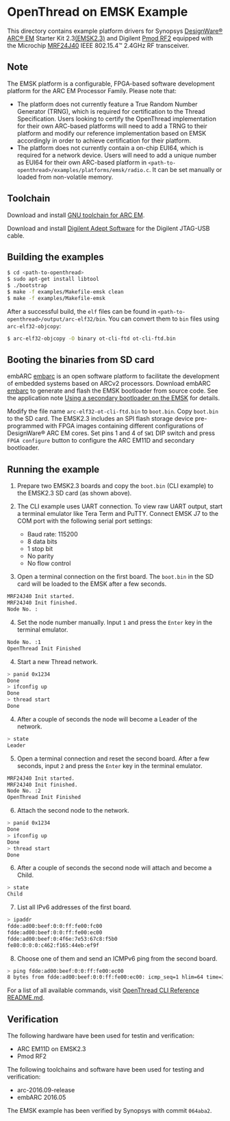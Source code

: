 # OpenThread on EMSK Example

This directory contains example platform drivers for Synopsys [DesignWare® ARC® EM][arcem] Starter Kit 2.3[(EMSK2.3)][emsk23] and Digilent [Pmod RF2][pmodrf2] equipped with the Microchip [MRF24J40][mrf24j40] IEEE 802.15.4™ 2.4GHz RF transceiver.

[arcem]: https://www.synopsys.com/designware-ip/processor-solutions/arc-processors/arc-em-family.html

[emsk23]: https://www.synopsys.com/dw/ipdir.php?ds=arc_em_starter_kit

[pmodrf2]: https://reference.digilentinc.com/reference/pmod/pmodrf2/start

[mrf24j40]: http://www.microchip.com/wwwproducts/en/en027752

## Note

The EMSK platform is a configurable, FPGA-based software development platform for the ARC EM Processor Family. Please note that:

* The platform does not currently feature a True Random Number Generator (TRNG), which is required for certification to the Thread Specification. Users looking to certify the OpenThread implementation for their own ARC-based platforms will need to add a TRNG to their platform and modify our reference implementation based on EMSK accordingly in order to achieve certification for their platform.
* The platform does not currently contain a on-chip EUI64, which is required for a network device. Users will need to add a unique number as EUI64 for their own ARC-based platform in `<path-to-openthread>/examples/platforms/emsk/radio.c`. It can be set manually or loaded from non-volatile memory.

## Toolchain

Download and install [GNU toolchain for ARC EM][gnu-toolchain].

[gnu-toolchain]: https://github.com/foss-for-synopsys-dwc-arc-processors/toolchain/tags

Download and install [Digilent Adept Software][digilent-adept] for the Digilent JTAG-USB cable.

[digilent-adept]: https://store.digilentinc.com/digilent-adept-2-download-only

## Building the examples

```bash
$ cd <path-to-openthread>
$ sudo apt-get install libtool
$ ./bootstrap
$ make -f examples/Makefile-emsk clean
$ make -f examples/Makefile-emsk
```

After a successful build, the `elf` files can be found in
`<path-to-openthread>/output/arc-elf32/bin`.  You can convert them to `bin`
files using `arc-elf32-objcopy`:
```bash
$ arc-elf32-objcopy -O binary ot-cli-ftd ot-cli-ftd.bin
```

## Booting the binaries from SD card

embARC [embarc] is an open software platform to facilitate the development of embedded systems based on ARCv2 processors. Download embARC [embarc] to generate and flash the EMSK bootloader from source code. See the application note [Using a secondary bootloader on the EMSK][bootloader-appnote] for details.

[embarc]: https://embarc.org/index.html

[bootloader-appnote]: https://embarc.org/pdf/20150710_embARC_application_note_secondary_bootloader.pdf

Modify the file name `arc-elf32-ot-cli-ftd.bin` to `boot.bin`. Copy `boot.bin` to the SD card. The EMSK2.3 includes an SPI flash storage device pre-programmed with FPGA images containing different configurations of DesignWare® ARC EM cores. Set pins 1 and 4 of `SW1` DIP switch and press `FPGA configure` button to configure the ARC EM11D and secondary bootloader.

## Running the example

1. Prepare two EMSK2.3 boards and copy the `boot.bin` (CLI example) to the EMSK2.3 SD card (as shown above).

2. The CLI example uses UART connection. To view raw UART output, start a terminal emulator like Tera Term and PuTTY. Connect EMSK J7 to the COM port with the following serial port settings:
    - Baud rate: 115200
    - 8 data bits
    - 1 stop bit
    - No parity
    - No flow control

3. Open a terminal connection on the first board. The `boot.bin` in the SD card will be loaded to the EMSK after a few seconds.

 ```bash
 MRF24J40 Init started.
 MRF24J40 Init finished.
 Node No. :
 ```

4. Set the node number manually. Input `1` and press the `Enter` key in the terminal emulator.

 ```bash
 Node No. :1
 OpenThread Init Finished
 ```

4. Start a new Thread network.

 ```bash
 > panid 0x1234
 Done
 > ifconfig up
 Done
 > thread start
 Done
 ```

4. After a couple of seconds the node will become a Leader of the network.

 ```bash
 > state
 Leader
 ```

5. Open a terminal connection and reset the second board. After a few seconds, input `2` and press the `Enter` key in the terminal emulator.

 ```bash
 MRF24J40 Init started.
 MRF24J40 Init finished.
 Node No. :2
 OpenThread Init Finished
 ```

6. Attach the second node to the network.

 ```bash
 > panid 0x1234
 Done
 > ifconfig up
 Done
 > thread start
 Done
 ```

6. After a couple of seconds the second node will attach and become a Child.

 ```bash
 > state
 Child
 ```

7. List all IPv6 addresses of the first board.

 ```bash
 > ipaddr
 fdde:ad00:beef:0:0:ff:fe00:fc00
 fdde:ad00:beef:0:0:ff:fe00:ec00
 fdde:ad00:beef:0:4f6e:7e53:67c8:f5b0
 fe80:0:0:0:c462:f165:44eb:ef9f
 ```

8. Choose one of them and send an ICMPv6 ping from the second board.

 ```bash
 > ping fdde:ad00:beef:0:0:ff:fe00:ec00
 8 bytes from fdde:ad00:beef:0:0:ff:fe00:ec00: icmp_seq=1 hlim=64 time=30ms
 ```

For a list of all available commands, visit [OpenThread CLI Reference README.md][CLI].

[CLI]: https://github.com/openthread/openthread/blob/master/src/cli/README.md

## Verification

The following hardware have been used for testin and verification:
  - ARC EM11D on EMSK2.3
  - Pmod RF2

The following toolchains and software have been used for testing and verification:
  - arc-2016.09-release
  - embARC 2016.05

The EMSK example has been verified by Synopsys with commit `064aba2`.
